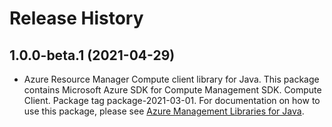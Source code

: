 # Release History

## 1.0.0-beta.1 (2021-04-29)

- Azure Resource Manager Compute client library for Java. This package contains Microsoft Azure SDK for Compute Management SDK. Compute Client. Package tag package-2021-03-01. For documentation on how to use this package, please see [Azure Management Libraries for Java](https://aka.ms/azsdk/java/mgmt).
